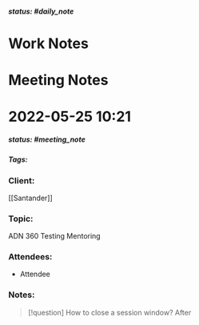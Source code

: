 ##### status: #daily_note 

# Work Notes

# Meeting Notes

# 2022-05-25 10:21
##### status: #meeting_note
##### Tags:

### Client:
[[Santander]]
### Topic:
ADN 360 Testing Mentoring
### Attendees:
* Attendee
### Notes:

> [!question] How to close a session window?
> After 


